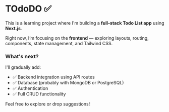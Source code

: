 # TOdoDO ✅

This is a learning project where I'm building a **full-stack Todo List app** using **Next.js**.

Right now, I’m focusing on the **frontend** — exploring layouts, routing, components, state management, and Tailwind CSS.

### What's next?
I'll gradually add:
- ✅ Backend integration using API routes
- ✅ Database (probably with MongoDB or PostgreSQL)
- ✅ Authentication
- ✅ Full CRUD functionality

Feel free to explore or drop suggestions!
